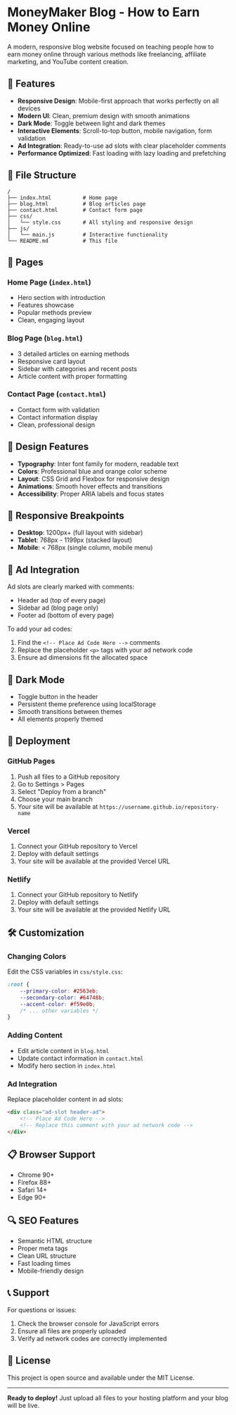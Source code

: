 # MoneyMaker Blog - How to Earn Money Online

A modern, responsive blog website focused on teaching people how to earn money online through various methods like freelancing, affiliate marketing, and YouTube content creation.

## 🚀 Features

- **Responsive Design**: Mobile-first approach that works perfectly on all devices
- **Modern UI**: Clean, premium design with smooth animations
- **Dark Mode**: Toggle between light and dark themes
- **Interactive Elements**: Scroll-to-top button, mobile navigation, form validation
- **Ad Integration**: Ready-to-use ad slots with clear placeholder comments
- **Performance Optimized**: Fast loading with lazy loading and prefetching

## 📁 File Structure

```
/
├── index.html          # Home page
├── blog.html           # Blog articles page
├── contact.html        # Contact form page
├── css/
│   └── style.css       # All styling and responsive design
├── js/
│   └── main.js         # Interactive functionality
└── README.md           # This file
```

## 🎯 Pages

### Home Page (`index.html`)
- Hero section with introduction
- Features showcase
- Popular methods preview
- Clean, engaging layout

### Blog Page (`blog.html`)
- 3 detailed articles on earning methods
- Responsive card layout
- Sidebar with categories and recent posts
- Article content with proper formatting

### Contact Page (`contact.html`)
- Contact form with validation
- Contact information display
- Clean, professional design

## 🎨 Design Features

- **Typography**: Inter font family for modern, readable text
- **Colors**: Professional blue and orange color scheme
- **Layout**: CSS Grid and Flexbox for responsive design
- **Animations**: Smooth hover effects and transitions
- **Accessibility**: Proper ARIA labels and focus states

## 📱 Responsive Breakpoints

- **Desktop**: 1200px+ (full layout with sidebar)
- **Tablet**: 768px - 1199px (stacked layout)
- **Mobile**: < 768px (single column, mobile menu)

## 🔧 Ad Integration

Ad slots are clearly marked with comments:
- Header ad (top of every page)
- Sidebar ad (blog page only)
- Footer ad (bottom of every page)

To add your ad codes:
1. Find the `<!-- Place Ad Code Here -->` comments
2. Replace the placeholder `<p>` tags with your ad network code
3. Ensure ad dimensions fit the allocated space

## 🌙 Dark Mode

- Toggle button in the header
- Persistent theme preference using localStorage
- Smooth transitions between themes
- All elements properly themed

## 🚀 Deployment

### GitHub Pages
1. Push all files to a GitHub repository
2. Go to Settings > Pages
3. Select "Deploy from a branch"
4. Choose your main branch
5. Your site will be available at `https://username.github.io/repository-name`

### Vercel
1. Connect your GitHub repository to Vercel
2. Deploy with default settings
3. Your site will be available at the provided Vercel URL

### Netlify
1. Connect your GitHub repository to Netlify
2. Deploy with default settings
3. Your site will be available at the provided Netlify URL

## 🛠️ Customization

### Changing Colors
Edit the CSS variables in `css/style.css`:
```css
:root {
    --primary-color: #2563eb;
    --secondary-color: #64748b;
    --accent-color: #f59e0b;
    /* ... other variables */
}
```

### Adding Content
- Edit article content in `blog.html`
- Update contact information in `contact.html`
- Modify hero section in `index.html`

### Ad Integration
Replace placeholder content in ad slots:
```html
<div class="ad-slot header-ad">
    <!-- Place Ad Code Here -->
    <!-- Replace this comment with your ad network code -->
</div>
```

## 📋 Browser Support

- Chrome 90+
- Firefox 88+
- Safari 14+
- Edge 90+

## 🔍 SEO Features

- Semantic HTML structure
- Proper meta tags
- Clean URL structure
- Fast loading times
- Mobile-friendly design

## 📞 Support

For questions or issues:
1. Check the browser console for JavaScript errors
2. Ensure all files are properly uploaded
3. Verify ad network codes are correctly implemented

## 📄 License

This project is open source and available under the MIT License.

---

**Ready to deploy!** Just upload all files to your hosting platform and your blog will be live.
